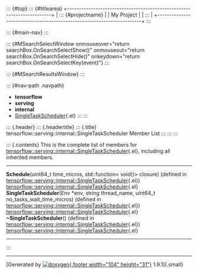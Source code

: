 ::: {#top}
::: {#titlearea}
+-----------------------------------------------------------------------+
| ::: {#projectname}                                                    |
| My Project                                                            |
| :::                                                                   |
+-----------------------------------------------------------------------+
:::

::: {#main-nav}
:::

::: {#MSearchSelectWindow onmouseover="return searchBox.OnSearchSelectShow()" onmouseout="return searchBox.OnSearchSelectHide()" onkeydown="return searchBox.OnSearchSelectKey(event)"}
:::

::: {#MSearchResultsWindow}
:::

::: {#nav-path .navpath}
-   **tensorflow**
-   **serving**
-   **internal**
-   [SingleTaskScheduler](classtensorflow_1_1serving_1_1internal_1_1SingleTaskScheduler.html){.el}
:::
:::

::: {.header}
::: {.headertitle}
::: {.title}
tensorflow::serving::internal::SingleTaskScheduler Member List
:::
:::
:::

::: {.contents}
This is the complete list of members for
[tensorflow::serving::internal::SingleTaskScheduler](classtensorflow_1_1serving_1_1internal_1_1SingleTaskScheduler.html){.el},
including all inherited members.

  --------------------------------------------------------------------------------------------------------------------------------------------------------------------------------------------------------------------------------------------- ------------------------------------------------------------------------------------------------------------------------------- --
  **Schedule**(uint64\_t time\_micros, std::function\< void()\> closure) (defined in [tensorflow::serving::internal::SingleTaskScheduler](classtensorflow_1_1serving_1_1internal_1_1SingleTaskScheduler.html){.el})                             [tensorflow::serving::internal::SingleTaskScheduler](classtensorflow_1_1serving_1_1internal_1_1SingleTaskScheduler.html){.el}   
  **SingleTaskScheduler**(Env \*env, string thread\_name, uint64\_t no\_tasks\_wait\_time\_micros) (defined in [tensorflow::serving::internal::SingleTaskScheduler](classtensorflow_1_1serving_1_1internal_1_1SingleTaskScheduler.html){.el})   [tensorflow::serving::internal::SingleTaskScheduler](classtensorflow_1_1serving_1_1internal_1_1SingleTaskScheduler.html){.el}   
  **\~SingleTaskScheduler**() (defined in [tensorflow::serving::internal::SingleTaskScheduler](classtensorflow_1_1serving_1_1internal_1_1SingleTaskScheduler.html){.el})                                                                        [tensorflow::serving::internal::SingleTaskScheduler](classtensorflow_1_1serving_1_1internal_1_1SingleTaskScheduler.html){.el}   
  --------------------------------------------------------------------------------------------------------------------------------------------------------------------------------------------------------------------------------------------- ------------------------------------------------------------------------------------------------------------------------------- --
:::

------------------------------------------------------------------------

[Generated by [![doxygen](doxygen.svg){.footer width="104"
height="31"}](https://www.doxygen.org/index.html) 1.9.1]{.small}
